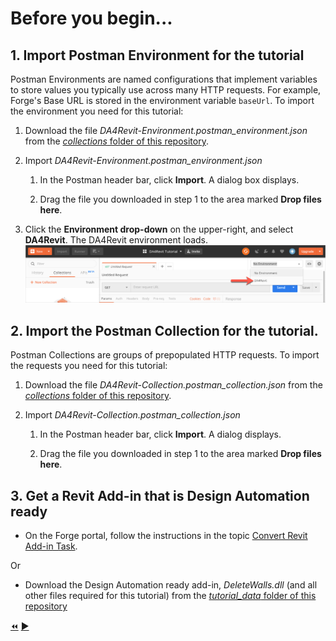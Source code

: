 # Before you begin...

## 1. Import Postman Environment for the tutorial

Postman Environments are named configurations that implement variables to store values you typically use across many HTTP requests. For example, Forge's Base URL is stored in the environment variable `baseUrl`. To import the environment you need for this tutorial:

1. Download the file *DA4Revit-Environment.postman_environment.json* from the [*collections* folder of this repository](../collections).

2. Import *DA4Revit-Environment.postman_environment.json*

    1. In the Postman header bar, click **Import**. A dialog box displays.

    2. Drag the file you downloaded in step 1 to the area marked **Drop files here**.

3. Click the **Environment drop-down** on the upper-right, and select **DA4Revit**. The DA4Revit environment loads.
   ![Postman Environment drop-down](../images/postman_environment_dropdown.png "Postman Environment drop-down")

## 2. Import the Postman Collection for the tutorial.

Postman Collections are groups of prepopulated HTTP requests. To import the requests you need for this tutorial:

1. Download the file *DA4Revit-Collection.postman_collection.json* from the [*collections* folder of this repository](../collections).

2. Import *DA4Revit-Collection.postman_collection.json*

    1. In the Postman header bar, click **Import**. A dialog displays.

    2. Drag the file you downloaded in step 1 to the area marked **Drop files here**.

## 3. Get a Revit Add-in that is Design Automation ready 

- On the Forge portal, follow the instructions in the topic [Convert Revit Add-in Task](https://forge.autodesk.com/en/docs/design-automation/v3/tutorials/revit/step1-convert-addin/).

Or

- Download the Design Automation ready add-in, *DeleteWalls.dll* (and all other files required for this tutorial) from the [*tutorial_data* folder of this repository](../tutorial_data)


[:rewind:](../readme.md "readme.md")  [:arrow_forward:](task-2.md "Next task")
